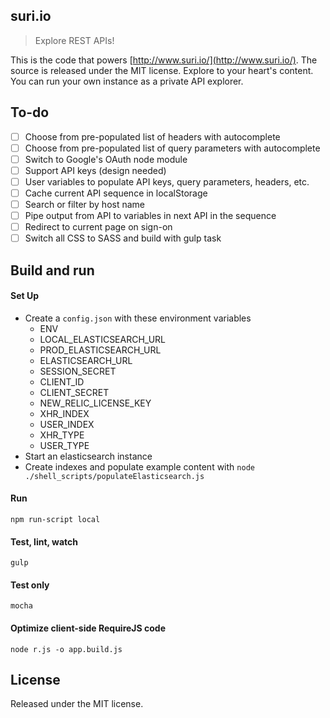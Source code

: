 ## suri.io

> Explore REST APIs!

This is the code that powers [http://www.suri.io/](http://www.suri.io/). The source is released under the MIT license. Explore to your heart's content. You can run your own instance as a private API explorer.

## To-do
- [ ] Choose from pre-populated list of headers with autocomplete
- [ ] Choose from pre-populated list of query parameters with autocomplete
- [ ] Switch to Google's OAuth node module
- [ ] Support API keys (design needed)
- [ ] User variables to populate API keys, query parameters, headers, etc.
- [ ] Cache current API sequence in localStorage
- [ ] Search or filter by host name
- [ ] Pipe output from API to variables in next API in the sequence
- [ ] Redirect to current page on sign-on
- [ ] Switch all CSS to SASS and build with gulp task

## Build and run

#### Set Up
- Create a `config.json` with these environment variables
  - ENV
  - LOCAL_ELASTICSEARCH_URL
  - PROD_ELASTICSEARCH_URL
  - ELASTICSEARCH_URL
  - SESSION_SECRET
  - CLIENT_ID
  - CLIENT_SECRET
  - NEW_RELIC_LICENSE_KEY
  - XHR_INDEX
  - USER_INDEX
  - XHR_TYPE
  - USER_TYPE
- Start an elasticsearch instance
- Create indexes and populate example content with `node ./shell_scripts/populateElasticsearch.js`

#### Run
`npm run-script local`

#### Test, lint, watch
`gulp`

#### Test only
`mocha`

#### Optimize client-side RequireJS code
`node r.js -o app.build.js`

## License
Released under the MIT license.
